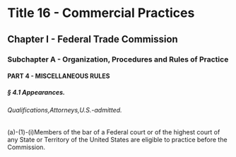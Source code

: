 
# Title 16 - Commercial Practices
## Chapter I - Federal Trade Commission
### Subchapter A - Organization, Procedures and Rules of Practice
#### PART 4 - MISCELLANEOUS RULES
##### § 4.1 Appearances.
###### Qualifications,Attorneys,U.S.-admitted.

(a)-(1)-(i)Members of the bar of a Federal court or of the highest court of any State or Territory of the United States are eligible to practice before the Commission.
